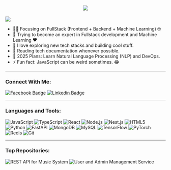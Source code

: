 <h1 align="center">
  <a href="https://git.io/typing-svg">
    <img src="https://readme-typing-svg.herokuapp.com/?lines=Assalamualaikum+!+👋;Hello,+it's+Fahad....;Nice+to+meet+you!&center=true&size=30">
  </a>
</h1>

![](https://komarev.com/ghpvc/?username=fahadmohammad559&color=brightgreen)

- 🧑‍💻 Focusing on FullStack (Frontend + Backend + Machine Learning) 🤓
- 🌱 Trying to become an expert in Fullstack development and Machine Learning ❤️
- 📘 I love exploring new tech stacks and building cool stuff.
- 📖 Reading tech documentation whenever possible.
- 📅 2025 Plans: Learn Natural Language Processing (NLP) and DevOps.
- ⚡ Fun fact: JavaScript can be weird sometimes. 😂

---

### Connect With Me:

[![Facebook Badge](https://img.shields.io/badge/Facebook-1877F2?style=for-the-badge&logo=facebook&logoColor=white)](https://www.facebook.com/fahadmohammad559/)
[![Linkedin Badge](https://img.shields.io/badge/LinkedIn-0077B5?style=for-the-badge&logo=linkedin&logoColor=white)](https://www.linkedin.com/in/fahad-mohammad-rejwanul-islam-8828a2268/)

---

### Languages and Tools:

![JavaScript](https://img.shields.io/badge/JavaScript-F7DF1E?style=flat-square&logo=javascript&logoColor=black)
![TypeScript](https://img.shields.io/badge/TypeScript-007ACC?style=flat-square&logo=typescript&logoColor=white)
![React](https://img.shields.io/badge/React-61DAFB?style=flat-square&logo=react&logoColor=black)
![Node.js](https://img.shields.io/badge/Node.js-43853D?style=flat-square&logo=node.js&logoColor=white)
![Nest.js](https://img.shields.io/badge/Nest.js-E0234E?style=flat-square&logo=nestjs&logoColor=white)
![HTML5](https://img.shields.io/badge/HTML5-E34F26?style=flat-square&logo=html5&logoColor=white)
![Python](https://img.shields.io/badge/Python-3776AB?style=flat-square&logo=python&logoColor=white)
![FastAPI](https://img.shields.io/badge/FastAPI-009688?style=flat-square&logo=fastapi&logoColor=white)
![MongoDB](https://img.shields.io/badge/MongoDB-47A248?style=flat-square&logo=mongodb&logoColor=white)
![MySQL](https://img.shields.io/badge/MySQL-4479A1?style=flat-square&logo=mysql&logoColor=white)
![TensorFlow](https://img.shields.io/badge/TensorFlow-FF6F00?style=flat-square&logo=tensorflow&logoColor=white)
![PyTorch](https://img.shields.io/badge/PyTorch-EE4C2C?style=flat-square&logo=pytorch&logoColor=white)
![Redis](https://img.shields.io/badge/Redis-DC382D?style=flat-square&logo=redis&logoColor=white)
![Git](https://img.shields.io/badge/Git-F05032?style=flat-square&logo=git&logoColor=white)

---

### Top Repositories:
![REST API for Music System](https://github-readme-stats.vercel.app/api/pin/?username=Fahad1656&repo=REST-api-s-for-Music-System-using-Express-js-and-mysql&theme=algolia)
![User and Admin Management Service](https://github-readme-stats.vercel.app/api/pin/?username=Fahad1656&repo=user-and-admin-management-service&theme=algolia)

